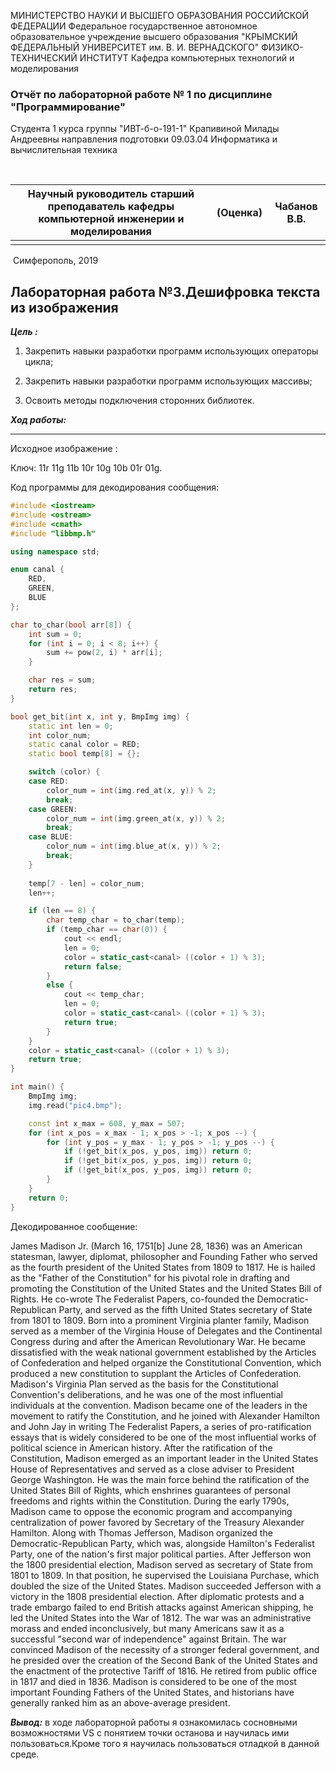 МИНИСТЕРСТВО НАУКИ И ВЫСШЕГО ОБРАЗОВАНИЯ РОССИЙСКОЙ ФЕДЕРАЦИИ
Федеральное государственное автономное образовательное учреждение высшего образования
"КРЫМСКИЙ ФЕДЕРАЛЬНЫЙ УНИВЕРСИТЕТ им. В. И. ВЕРНАДСКОГО"
ФИЗИКО-ТЕХНИЧЕСКИЙ ИНСТИТУТ
Кафедра компьютерных технологий и моделирования



### Отчёт по лабораторной работе № 1 по дисциплине "Программирование"


Студента 1 курса группы   "ИВТ-б-о-191-1" Крапивиной Милады Андреевны направления подготовки 09.03.04 Информатика и вычислительная техника

​                                                            




| Научный руководитель старший преподаватель кафедры компьютерной инженерии и моделирования | (Оценка) | Чабанов В.В. |
| ------------------------------------------------------------ | -------- | ------------ |
|                                                              |          |              |



​                                                                         Симферополь, 2019

## Лабораторная работа №3.Дешифровка текста из изображения

***Цель :***  

1. Закрепить навыки разработки программ использующих операторы цикла;

2. Закрепить навыки разработки программ использующих массивы;

3. Освоить методы подключения сторонних библиотек.

***Ход работы:***

------

Исходное изображение :



Ключ: 11r 11g 11b 10r 10g 10b 01r 01g.

Код программы для декодирования сообщения:

```c++
#include <iostream>
#include <ostream>
#include <cmath>
#include "libbmp.h"

using namespace std;

enum canal {
	RED,
	GREEN,
	BLUE
};

char to_char(bool arr[8]) {
	int sum = 0;
	for (int i = 0; i < 8; i++) {
		sum += pow(2, i) * arr[i];
	}

	char res = sum;
	return res;
}

bool get_bit(int x, int y, BmpImg img) {
	static int len = 0;
	int color_num;
	static canal color = RED;
	static bool temp[8] = {};

	switch (color) {
	case RED:
		color_num = int(img.red_at(x, y)) % 2;
		break;
	case GREEN:
		color_num = int(img.green_at(x, y)) % 2;
		break;
	case BLUE:
		color_num = int(img.blue_at(x, y)) % 2;
		break;
	}
	
	temp[7 - len] = color_num;
	len++;

	if (len == 8) {
		char temp_char = to_char(temp);
		if (temp_char == char(0)) {
			cout << endl;
			len = 0;
			color = static_cast<canal> ((color + 1) % 3);
			return false;
		}
		else {
			cout << temp_char;
			len = 0;
			color = static_cast<canal> ((color + 1) % 3);
			return true;
		}
	}
	color = static_cast<canal> ((color + 1) % 3);
	return true;
}

int main() {
	BmpImg img;
	img.read("pic4.bmp");

	const int x_max = 608, y_max = 507;
	for (int x_pos = x_max - 1; x_pos > -1; x_pos --) {
		for (int y_pos = y_max - 1; y_pos > -1; y_pos --) {
			if (!get_bit(x_pos, y_pos, img)) return 0;
			if (!get_bit(x_pos, y_pos, img)) return 0;
			if (!get_bit(x_pos, y_pos, img)) return 0;
		}
	}
	return 0;
}
```

Декодированное сообщение:



James Madison Jr. (March 16, 1751[b] June 28, 1836) was an American statesman, lawyer, diplomat, philosopher and Founding Father who served as the fourth president of the United States from 1809 to 1817. He is hailed as the "Father of the Constitution" for his pivotal role in drafting and promoting the Constitution of the United States and the United States Bill of Rights. He co-wrote The Federalist Papers, co-founded the Democratic-Republican Party, and served as the fifth United States secretary of State from 1801 to 1809.
Born into a prominent Virginia planter family, Madison served as a member of the Virginia House of Delegates and the Continental Congress during and after the American Revolutionary War. He became dissatisfied with the weak national government established by the Articles of Confederation and helped organize the Constitutional Convention, which produced a new constitution to supplant the Articles of Confederation. Madison's Virginia Plan served as the basis for the Constitutional Convention's deliberations, and he was one of the most influential individuals at the convention. Madison became one of the leaders in the movement to ratify the Constitution, and he joined with Alexander Hamilton and John Jay in writing The Federalist Papers, a series of pro-ratification essays that is widely considered to be one of the most influential works of political science in American history.
After the ratification of the Constitution, Madison emerged as an important leader in the United States House of Representatives and served as a close adviser to President George Washington. He was the main force behind the ratification of the United States Bill of Rights, which enshrines guarantees of personal freedoms and rights within the Constitution. During the early 1790s, Madison came to oppose the economic program and accompanying centralization of power favored by Secretary of the Treasury Alexander Hamilton. Along with Thomas Jefferson, Madison organized the Democratic-Republican Party, which was, alongside Hamilton's Federalist Party, one of the nation's first major political parties. After Jefferson won the 1800 presidential election, Madison served as secretary of State from 1801 to 1809. In that position, he supervised the Louisiana Purchase, which doubled the size of the United States.
Madison succeeded Jefferson with a victory in the 1808 presidential election. After diplomatic protests and a trade embargo failed to end British attacks against American shipping, he led the United States into the War of 1812. The war was an administrative morass and ended inconclusively, but many Americans saw it as a successful "second war of independence" against Britain. The war convinced Madison of the necessity of a stronger federal government, and he presided over the creation of the Second Bank of the United States and the enactment of the protective Tariff of 1816. He retired from public office in 1817 and died in 1836. Madison is considered to be one of the most important Founding Fathers of the United States, and historians have generally ranked him as an above-average president.

***Вывод:*** в ходе лабораторной работы я ознакомилась сосновными возможностями VS c понятием точки останова и научилась ими пользоваться.Кроме того я научилась пользоваться отладкой в данной среде.                










































































































